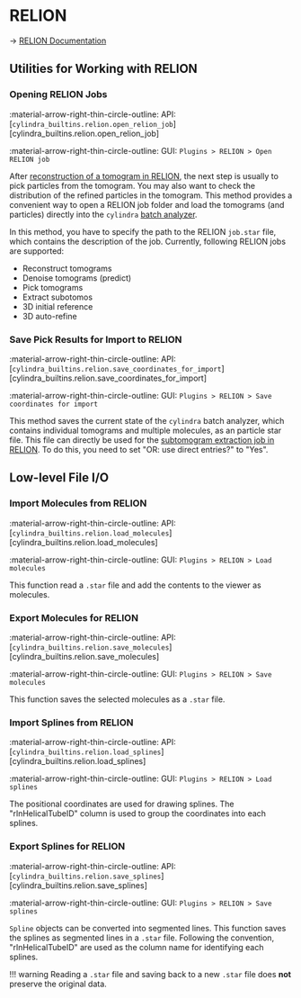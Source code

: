 # RELION

&rarr; [RELION Documentation](https://relion.readthedocs.io/en/release-5.0/)

## Utilities for Working with RELION

### Opening RELION Jobs

:material-arrow-right-thin-circle-outline: API: [`cylindra_builtins.relion.open_relion_job`][cylindra_builtins.relion.open_relion_job]

:material-arrow-right-thin-circle-outline: GUI: `Plugins > RELION > Open RELION job`

After [reconstruction of a tomogram in RELION](https://relion.readthedocs.io/en/release-5.0/STA_tutorial/ReconstructTomo.html), the next step is usually to pick particles from the tomogram. You may also want to check the distribution of the refined particles in the
tomogram. This method provides a convenient way to open a RELION job folder and
load the tomograms (and particles) directly into the `cylindra` [batch analyzer](../batch/index.md).

In this method, you have to specify the path to the RELION `job.star` file, which
contains the description of the job. Currently, following RELION jobs are supported:

- Reconstruct tomograms
- Denoise tomograms (predict)
- Pick tomograms
- Extract subotomos
- 3D initial reference
- 3D auto-refine

### Save Pick Results for Import to RELION

:material-arrow-right-thin-circle-outline: API: [`cylindra_builtins.relion.save_coordinates_for_import`][cylindra_builtins.relion.save_coordinates_for_import]

:material-arrow-right-thin-circle-outline: GUI: `Plugins > RELION > Save coordinates for import`

This method saves the current state of the `cylindra` batch analyzer, which contains
individual tomograms and multiple molecules, as an particle star file. This file can
directly be used for the [subtomogram extraction job in RELION](https://relion.readthedocs.io/en/release-5.0/STA_tutorial/ExtractSubtomos.html). To do this, you need to set "OR: use direct entries?" to "Yes".

## Low-level File I/O
### Import Molecules from RELION

:material-arrow-right-thin-circle-outline: API: [`cylindra_builtins.relion.load_molecules`][cylindra_builtins.relion.load_molecules]

:material-arrow-right-thin-circle-outline: GUI: `Plugins > RELION > Load molecules`

This function read a `.star` file and add the contents to the viewer as molecules.

### Export Molecules for RELION

:material-arrow-right-thin-circle-outline: API: [`cylindra_builtins.relion.save_molecules`][cylindra_builtins.relion.save_molecules]

:material-arrow-right-thin-circle-outline: GUI: `Plugins > RELION > Save molecules`

This function saves the selected molecules as a `.star` file.

### Import Splines from RELION

:material-arrow-right-thin-circle-outline: API: [`cylindra_builtins.relion.load_splines`][cylindra_builtins.relion.load_splines]

:material-arrow-right-thin-circle-outline: GUI: `Plugins > RELION > Load splines`

The positional coordinates are used for drawing splines. The "rlnHelicalTubeID" column
is used to group the coordinates into each splines.

### Export Splines for RELION

:material-arrow-right-thin-circle-outline: API: [`cylindra_builtins.relion.save_splines`][cylindra_builtins.relion.save_splines]

:material-arrow-right-thin-circle-outline: GUI: `Plugins > RELION > Save splines`

`Spline` objects can be converted into segmented lines. This function saves the splines
as segmented lines in a `.star` file. Following the convention, "rlnHelicalTubeID" are
used as the column name for identifying each splines.

!!! warning
    Reading a `.star` file and saving back to a new `.star` file does **not** preserve the original data.
